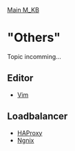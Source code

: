 [Main M_KB](/README.md)
# "Others"
Topic incomming...

## Editor
- [Vim](/Others/Editors/vim.md)

## Loadbalancer
- [HAProxy](/Others/Loadbalancer/haproxy.md)
- [Ngnix](/Others/Loadbalancer/ngnix.md)